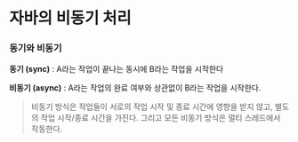# 자바의 비동기 처리

### 동기와 비동기

**동기 (sync)** : A라는 작업이 끝나는 동시에 B라는 작업을 시작한다

**비동기 (async)** : A라는 작업의 완료 여부와 상관없이 B라는 작업을 시작한다.

>비동기 방식은 작업들이 서로의 작업 시작 및 종료 시간에 영향을 받지 않고, 별도의 작업 시작/종료 시간을 가진다. 그리고 모든 비동기 방식은 멀티 스레드에서 작동한다.

